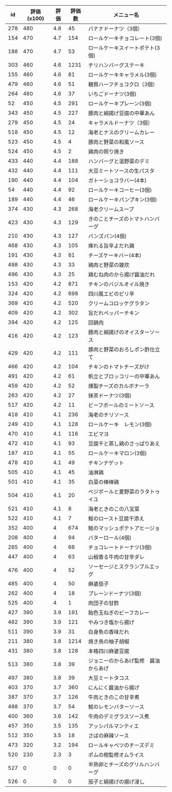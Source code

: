 | id | 評価(x100) | 評価 | 評価数 | メニュー名 |
| -- | ---------- | ---- | ------ | ---------- |
| 278 | 480 | 4.8 | 45 | バナナドーナツ（3個） |
| 154 | 470 | 4.7 | 154 | ロールケーキチョコレート(3個) |
| 188 | 470 | 4.7 | 53 | ロールケーキスイートポテト(3個) |
| 303 | 460 | 4.6 | 1231 | チリハンバーグステーキ |
| 155 | 460 | 4.6 | 81 | ロールケーキキャラメル(3個) |
| 479 | 460 | 4.6 | 51 | 糖質ハーフチョコクロ（3個） |
| 264 | 460 | 4.6 | 37 | いちごドーナツ(3個) |
| 52 | 450 | 4.5 | 291 | ロールケーキプレーン(3個) |
| 343 | 450 | 4.5 | 227 | 豚肉と絹揚げ豆腐の中華あん |
| 279 | 450 | 4.5 | 24 | キャラメルドーナツ（3個） |
| 518 | 450 | 4.5 | 12 | 海老とナスのクリームカレー |
| 523 | 450 | 4.5 | 4 | 豚肉と野菜の和風ソース |
| 524 | 450 | 4.5 | 2 | 鶏肉の照り焼き |
| 433 | 440 | 4.4 | 188 | ハンバーグと温野菜のデミ |
| 432 | 440 | 4.4 | 111 | 大豆ミートソースの生パスタ |
| 190 | 440 | 4.4 | 104 | ガトーショコラバー(4本) |
| 54 | 440 | 4.4 | 92 | ロールケーキコーヒー(3個) |
| 189 | 440 | 4.4 | 46 | ロールケーキパンプキン(3個) |
| 374 | 430 | 4.3 | 268 | 海老クリームスープ |
| 423 | 430 | 4.3 | 129 | きのことチーズのトマトハンバーグ |
| 210 | 430 | 4.3 | 127 | バンズパン(4個) |
| 468 | 430 | 4.3 | 105 | 痺れる旨辛よだれ鶏 |
| 191 | 430 | 4.3 | 81 | チーズケーキバー(4本) |
| 498 | 430 | 4.3 | 33 | 鶏肉と野菜の雑炊 |
| 496 | 430 | 4.3 | 25 | 鶏むね肉のから揚げ醤油だれ |
| 153 | 420 | 4.2 | 871 | チキンのバジルオイル焼き |
| 324 | 420 | 4.2 | 698 | 四川風エビのピリ辛 |
| 369 | 420 | 4.2 | 520 | クリームコロッケグラタン |
| 409 | 420 | 4.2 | 302 | 旨だれペッパーチキン |
| 394 | 420 | 4.2 | 125 | 回鍋肉 |
| 416 | 420 | 4.2 | 123 | 豚肉と絹揚げのオイスターソース |
| 429 | 420 | 4.2 | 111 | 豚肉と野菜のおろしポン酢仕立て |
| 466 | 420 | 4.2 | 104 | チキンのトマトチーズがけ |
| 491 | 420 | 4.2 | 61 | 帆立とブロッコリーの中華あん |
| 459 | 420 | 4.2 | 52 | 燻製チーズのカルボナーラ |
| 263 | 420 | 4.2 | 27 | 抹茶ドーナツ(3個) |
| 517 | 420 | 4.2 | 11 | ビーフボールのミートソース |
| 418 | 410 | 4.1 | 236 | 海老のチリソース |
| 249 | 410 | 4.1 | 128 | ロールケーキ　レモン(3個) |
| 470 | 410 | 4.1 | 116 | エビマヨ |
| 472 | 410 | 4.1 | 93 | 豆腐干と蒸し鶏のさっぱりあえ |
| 187 | 410 | 4.1 | 55 | ロールケーキマロン(3個) |
| 478 | 410 | 4.1 | 49 | チキンナゲット |
| 505 | 410 | 4.1 | 45 | 油淋鶏 |
| 501 | 410 | 4.1 | 35 | 白菜の棒棒鶏 |
| 504 | 410 | 4.1 | 20 | べジボールと夏野菜のラタトゥイユ |
| 521 | 410 | 4.1 | 8 | 海老ときのこの八宝菜 |
| 522 | 410 | 4.1 | 7 | 鮭のロースト豆腐干添え |
| 352 | 400 | 4 | 674 | 鮭のマッシュポテトアヒージョ |
| 208 | 400 | 4 | 94 | バターロール(4個) |
| 265 | 400 | 4 | 68 | チョコレートドーナツ(3個) |
| 447 | 400 | 4 | 63 | 山椒香る牛肉の甘辛ダレ |
| 476 | 400 | 4 | 52 | ソーセージとスクランブルエッグ |
| 485 | 400 | 4 | 50 | 麻婆茄子 |
| 262 | 400 | 4 | 18 | プレーンドーナツ(3個) |
| 525 | 400 | 4 | 1 | 肉団子の甘酢 |
| 427 | 390 | 3.9 | 191 | 飴色玉ねぎのビーフカレー |
| 462 | 390 | 3.9 | 121 | やみつき塩から揚げ |
| 511 | 390 | 3.9 | 31 | 白身魚の香味だれ |
| 211 | 380 | 3.8 | 1214 | 焼き鳥の柚子胡椒 |
| 431 | 380 | 3.8 | 128 | 本格四川麻婆豆腐 |
| 513 | 380 | 3.8 | 39 | ジョニーのからあげ監修　醤油からあげ |
| 497 | 380 | 3.8 | 39 | 大豆ミートタコス |
| 403 | 370 | 3.7 | 360 | にんにく醤油から揚げ |
| 387 | 370 | 3.7 | 126 | 牛肉ときのこの甘辛煮 |
| 488 | 370 | 3.7 | 54 | 鮭のレモンバターソース |
| 400 | 360 | 3.6 | 142 | 牛肉のデミグラスソース煮 |
| 457 | 350 | 3.5 | 135 | アッシパルマンティエ |
| 512 | 350 | 3.5 | 18 | さばの麻辣ソース |
| 473 | 320 | 3.2 | 194 | ロールキャベツのチーズデミ |
| 520 | 230 | 2.3 | 3 | ポムの樹監修オムライス |
| 527 | 0 | 0 | 0 | 半熟卵とチーズのグリルハンバーグ |
| 526 | 0 | 0 | 0 | 茄子と絹揚げの揚げ浸し |
